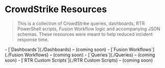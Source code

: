 # CrowdStrike Resources

<blockquote> This is a collection of CrowdStrike queries, dashboards, RTR PowerShell scripts, Fusion Workflow logic and accompanying JSON schemas. These resources were meant to help reduced incident response time. </blockquote>
- [`Dashboards`](./Dashboards) – (coming soon)
- [`Fusion Workflows`](./Fusion Workflows) – (coming soon)
- [`Queries`](./Queries) – (coming soon) 
- [`RTR Custom Scripts`](./RTR Custom Scripts) – (coming soon) 
